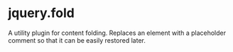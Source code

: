 # jquery.fold
A utility plugin for content folding.  Replaces an element with a placeholder comment so that it can be easily restored later.
